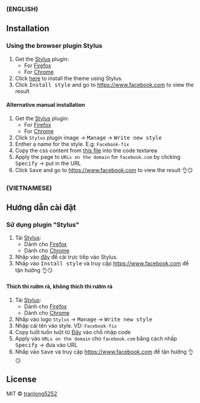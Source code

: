 ### (ENGLISH)
## Installation
### Using the browser plugin Stylus
1. Get the [Stylus](https://github.com/openstyles/stylus) plugin:
    - For [Firefox](https://addons.mozilla.org/en-US/firefox/addon/styl-us/)
    - For [Chrome](https://chrome.google.com/webstore/detail/stylus/clngdbkpkpeebahjckkjfobafhncgmne)
2. Click [here](https://raw.githubusercontent.com/tranlong5252/Facebook-fix/main/facebook-css-fix.user.css) to install the theme using Stylus.
3. Click <kbd>Install style</kbd> and go to https://www.facebook.com to view the result️️

#### Alternative manual installation
1. Get the [Stylus](https://github.com/openstyles/stylus) plugin:
    - For [Firefox](https://addons.mozilla.org/en-US/firefox/addon/styl-us/)
    - For [Chrome](https://chrome.google.com/webstore/detail/stylus/clngdbkpkpeebahjckkjfobafhncgmne)
2. Click `Stylus` plugin image → <kbd>Manage</kbd> → <kbd>Write new style</kbd>
3. Enther a name for the style. E.g: `Facebook-fix`
4. Copy the css content from [this file](https://raw.githubusercontent.com/tranlong5252/Facebook-fix/main/facebook-css-fix.user.css) into the code textarea
5. Apply the page to `URLs on the domain` for `facebook.com` by clicking <kbd>Specify</kbd> → put in the URL
6. Click <kbd>Save</kbd> and go to https://www.facebook.com to view the result️️ 👌😏

### (VIETNAMESE)
## Hướng dẫn cài đặt
### Sử dụng plugin "Stylus"
1. Tải [Stylus](https://github.com/openstyles/stylus):
    - Dành cho [Firefox](https://addons.mozilla.org/en-US/firefox/addon/styl-us/)
    - Dành cho [Chrome](https://chrome.google.com/webstore/detail/stylus/clngdbkpkpeebahjckkjfobafhncgmne)
2. Nhấp vào [đây](https://raw.githubusercontent.com/tranlong5252/Facebook-fix/main/facebook-css-fix.user.css) để cài trực tiếp vào Stylus.
3. Nhấp vào <kbd>Install style</kbd> và truy cập https://www.facebook.com để tận hưởng 👌😏

#### Thích thì rườm rà, không thích thì rườm rà 
1. Tải [Stylus](https://github.com/openstyles/stylus):
    - Dành cho [Firefox](https://addons.mozilla.org/en-US/firefox/addon/styl-us/)
    - Dành cho [Chrome](https://chrome.google.com/webstore/detail/stylus/clngdbkpkpeebahjckkjfobafhncgmne)
2. Nhấp vào logo `Stylus` → <kbd>Manage</kbd> → <kbd>Write new style</kbd>
3. Nhập cái tên vào style. VD: `Facebook-fix`
4. Copy tuốt tuồn tuột từ [Đây](https://raw.githubusercontent.com/tranlong5252/Facebook-fix/main/facebook-css-fix.user.css) vào chỗ nhập code
5. Apply vào `URLs on the domain` cho `facebook.com` bằng cách nhấp <kbd>Specify</kbd> → đưa vào URL
6. Nhấp vào <kbd>Save</kbd> và truy cập https://www.facebook.com để tận hưởng 👌😏

## License
MIT © [tranlong5252](LICENSE)
